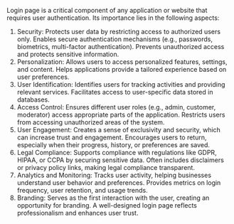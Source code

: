 Login page is a critical component of any application or website that requires user authentication. Its importance lies in the following aspects:

1. Security: 
Protects user data by restricting access to authorized users only.
Enables secure authentication mechanisms (e.g., passwords, biometrics, multi-factor authentication).
Prevents unauthorized access and protects sensitive information.
2. Personalization:
Allows users to access personalized features, settings, and content.
Helps applications provide a tailored experience based on user preferences.
3. User Identification:
Identifies users for tracking activities and providing relevant services.
Facilitates access to user-specific data stored in databases.
4. Access Control:
Ensures different user roles (e.g., admin, customer, moderator) access appropriate parts of the application.
Restricts users from accessing unauthorized areas of the system.
5. User Engagement:
Creates a sense of exclusivity and security, which can increase trust and engagement.
Encourages users to return, especially when their progress, history, or preferences are saved.
6. Legal Compliance:
Supports compliance with regulations like GDPR, HIPAA, or CCPA by securing sensitive data.
Often includes disclaimers or privacy policy links, making legal compliance transparent.
7. Analytics and Monitoring:
Tracks user activity, helping businesses understand user behavior and preferences.
Provides metrics on login frequency, user retention, and usage trends.
8. Branding:
Serves as the first interaction with the user, creating an opportunity for branding.
A well-designed login page reflects professionalism and enhances user trust.
